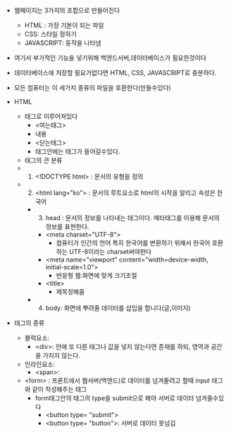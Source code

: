 - 웹페이지는 3가지의 조합으로 만들어진다
	- HTML : 가장 기본이 되는 파일
	- CSS: 스타일 정하기
	- JAVASCRIPT: 동작을 나타냄
- 여기서 부가적인 기능을 넣기위해 백엔드서버,데이터베이스가 필요한것이다
- 데이터베이스에 저장할 필요가없다면 HTML, CSS, JAVASCRIPT로 충분하다.
- 모든 컴퓨터는 이 세가지 종류의 파일을 호환한다(만들수있다)


- HTML
	- 태그로 이루어져있다
		- <여는태그>
		- 내용
		- <닫는태그>
		- 태그안에는 태그가 들어갈수있다.
	- 태그의 큰 분류
	- 1.  \<!DOCTYPE html> : 문서의 유형을 정의
	- 2. \<html lang="ko"> : 문서의 루트요소로 html의 시작을 알리고 속성은 한국어
		- 3. head : 문서의 정보를 나타내는 태그이다. 메타태그를 이용해 문서의 정보를 표현한다.
			- \<meta charset="UTF-8">
				- 컴퓨터가 인간의 언어 특히 한국어를 변환하기 위해서 한국어 호환하는 UTF-8이라는 charset써야한다
			- \<meta name="viewport" content="width=device-width, initial-scale=1.0">
				- 반응형 웹:화면에 맞게 크기조절
			- \<title>
				- 제목정해줌
		- 4. body: 화면에 뿌려줄 데이터를 삽입을 합니다(글,이미지)


- 태그의 종류
	- 블럭요소:
		- \<div>: 안에 또 다른 태그나 값을 넣지 않는다면 존재를 하되, 영역과 공간을 가지지 않는다. 
	- 인라인요소:
		- \<span>: 
	- \<form> : 프론트에서 웹서버(백엔드)로 데이터를 넘겨줄려고 할때 input 태그와 같이 작성해주는 태그
		- form태그안의 태그의 type을 submit으로 해야 서버로 데이터 넘겨줄수있다
			- \<button type= "submit">  
			- \<button type= "button">: 서버로 데이터 못넘김  
		


